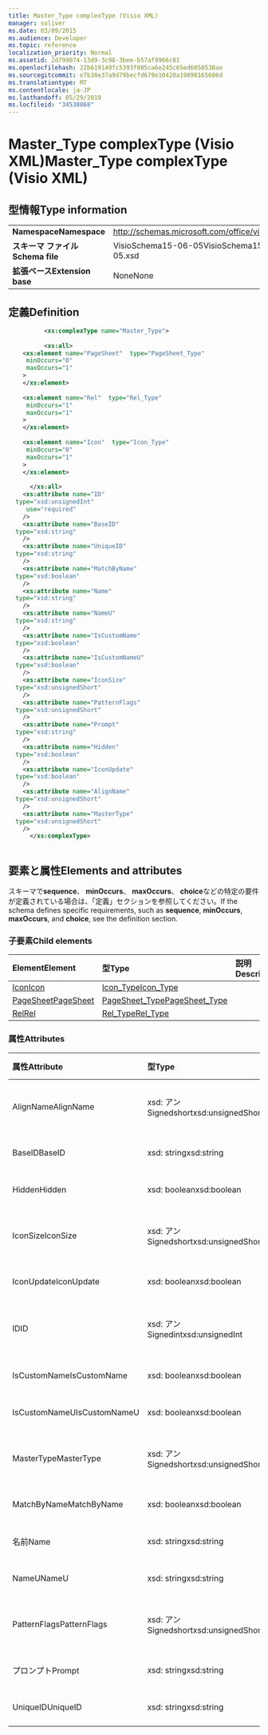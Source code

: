 ```yaml
---
title: Master_Type complexType (Visio XML)
manager: soliver
ms.date: 03/09/2015
ms.audience: Developer
ms.topic: reference
localization_priority: Normal
ms.assetid: 2d799074-13d9-3c98-3bee-b57af9966c81
ms.openlocfilehash: 22b619149fc5393f085ca6e245c65ed6058538ae
ms.sourcegitcommit: e7b38e37a9d79becfd679e10420a19890165606d
ms.translationtype: MT
ms.contentlocale: ja-JP
ms.lasthandoff: 05/29/2019
ms.locfileid: "34538068"
---
```

# <a name="mastertype-complextype-visio-xml"></a><span data-ttu-id="13977-102">Master_Type complexType (Visio XML)</span><span class="sxs-lookup"><span data-stu-id="13977-102">Master_Type complexType (Visio XML)</span></span>

## <a name="type-information"></a><span data-ttu-id="13977-103">型情報</span><span class="sxs-lookup"><span data-stu-id="13977-103">Type information</span></span>

|||
|:-----|:-----|
|<span data-ttu-id="13977-104">**Namespace**</span><span class="sxs-lookup"><span data-stu-id="13977-104">**Namespace**</span></span> <br/> |http://schemas.microsoft.com/office/visio/2011/1/core  <br/> |
|<span data-ttu-id="13977-105">**スキーマ ファイル**</span><span class="sxs-lookup"><span data-stu-id="13977-105">**Schema file**</span></span> <br/> |<span data-ttu-id="13977-106">VisioSchema15-06-05</span><span class="sxs-lookup"><span data-stu-id="13977-106">VisioSchema15-2012-06-05.xsd</span></span>  <br/> |
|<span data-ttu-id="13977-107">**拡張ベース**</span><span class="sxs-lookup"><span data-stu-id="13977-107">**Extension base**</span></span> <br/> |<span data-ttu-id="13977-108">None</span><span class="sxs-lookup"><span data-stu-id="13977-108">None</span></span>  <br/> |
   
## <a name="definition"></a><span data-ttu-id="13977-109">定義</span><span class="sxs-lookup"><span data-stu-id="13977-109">Definition</span></span>

```XML
          <xs:complexType name="Master_Type">
          
          <xs:all>
    <xs:element name="PageSheet"  type="PageSheet_Type"
     minOccurs="0"
     maxOccurs="1"
    >
    </xs:element>
    
    <xs:element name="Rel"  type="Rel_Type"
     minOccurs="1"
     maxOccurs="1"
    >
    </xs:element>
    
    <xs:element name="Icon"  type="Icon_Type"
     minOccurs="0"
     maxOccurs="1"
    >
    </xs:element>
    
      </xs:all>
    <xs:attribute name="ID"
  type="xsd:unsignedInt"
     use="required"
    />
    <xs:attribute name="BaseID"
  type="xsd:string"
    />
    <xs:attribute name="UniqueID"
  type="xsd:string"
    />
    <xs:attribute name="MatchByName"
  type="xsd:boolean"
    />
    <xs:attribute name="Name"
  type="xsd:string"
    />
    <xs:attribute name="NameU"
  type="xsd:string"
    />
    <xs:attribute name="IsCustomName"
  type="xsd:boolean"
    />
    <xs:attribute name="IsCustomNameU"
  type="xsd:boolean"
    />
    <xs:attribute name="IconSize"
  type="xsd:unsignedShort"
    />
    <xs:attribute name="PatternFlags"
  type="xsd:unsignedShort"
    />
    <xs:attribute name="Prompt"
  type="xsd:string"
    />
    <xs:attribute name="Hidden"
  type="xsd:boolean"
    />
    <xs:attribute name="IconUpdate"
  type="xsd:boolean"
    />
    <xs:attribute name="AlignName"
  type="xsd:unsignedShort"
    />
    <xs:attribute name="MasterType"
  type="xsd:unsignedShort"
    />
      </xs:complexType>
      
```

## <a name="elements-and-attributes"></a><span data-ttu-id="13977-110">要素と属性</span><span class="sxs-lookup"><span data-stu-id="13977-110">Elements and attributes</span></span>

<span data-ttu-id="13977-111">スキーマで**sequence**、 **minOccurs**、 **maxOccurs**、 **choice**などの特定の要件が定義されている場合は、「定義」セクションを参照してください。</span><span class="sxs-lookup"><span data-stu-id="13977-111">If the schema defines specific requirements, such as **sequence**, **minOccurs**, **maxOccurs**, and **choice**, see the definition section.</span></span> 
  
### <a name="child-elements"></a><span data-ttu-id="13977-112">子要素</span><span class="sxs-lookup"><span data-stu-id="13977-112">Child elements</span></span>

|<span data-ttu-id="13977-113">**Element**</span><span class="sxs-lookup"><span data-stu-id="13977-113">**Element**</span></span>|<span data-ttu-id="13977-114">**型**</span><span class="sxs-lookup"><span data-stu-id="13977-114">**Type**</span></span>|<span data-ttu-id="13977-115">**説明**</span><span class="sxs-lookup"><span data-stu-id="13977-115">**Description**</span></span>|
|:-----|:-----|:-----|
|[<span data-ttu-id="13977-116">Icon</span><span class="sxs-lookup"><span data-stu-id="13977-116">Icon</span></span>](icon-element-master_type-complextypevisio-xml.md) <br/> |[<span data-ttu-id="13977-117">Icon_Type</span><span class="sxs-lookup"><span data-stu-id="13977-117">Icon_Type</span></span>](icon_type-complextypevisio-xml.md) <br/> ||
|[<span data-ttu-id="13977-118">PageSheet</span><span class="sxs-lookup"><span data-stu-id="13977-118">PageSheet</span></span>](pagesheet-element-master_type-complextypevisio-xml.md) <br/> |[<span data-ttu-id="13977-119">PageSheet_Type</span><span class="sxs-lookup"><span data-stu-id="13977-119">PageSheet_Type</span></span>](pagesheet_type-complextypevisio-xml.md) <br/> ||
|[<span data-ttu-id="13977-120">Rel</span><span class="sxs-lookup"><span data-stu-id="13977-120">Rel</span></span>](rel-element-master_type-complextypevisio-xml.md) <br/> |[<span data-ttu-id="13977-121">Rel_Type</span><span class="sxs-lookup"><span data-stu-id="13977-121">Rel_Type</span></span>](rel_type-complextypevisio-xml.md) <br/> ||
   
### <a name="attributes"></a><span data-ttu-id="13977-122">属性</span><span class="sxs-lookup"><span data-stu-id="13977-122">Attributes</span></span>

|<span data-ttu-id="13977-123">**属性**</span><span class="sxs-lookup"><span data-stu-id="13977-123">**Attribute**</span></span>|<span data-ttu-id="13977-124">**型**</span><span class="sxs-lookup"><span data-stu-id="13977-124">**Type**</span></span>|<span data-ttu-id="13977-125">**必須**</span><span class="sxs-lookup"><span data-stu-id="13977-125">**Required**</span></span>|<span data-ttu-id="13977-126">**説明**</span><span class="sxs-lookup"><span data-stu-id="13977-126">**Description**</span></span>|<span data-ttu-id="13977-127">**可能な値**</span><span class="sxs-lookup"><span data-stu-id="13977-127">**Possible values**</span></span>|
|:-----|:-----|:-----|:-----|:-----|
|<span data-ttu-id="13977-128">AlignName</span><span class="sxs-lookup"><span data-stu-id="13977-128">AlignName</span></span>  <br/> |<span data-ttu-id="13977-129">xsd: アン Signedshort</span><span class="sxs-lookup"><span data-stu-id="13977-129">xsd:unsignedShort</span></span>  <br/> |<span data-ttu-id="13977-130">省略可能</span><span class="sxs-lookup"><span data-stu-id="13977-130">optional</span></span>  <br/> ||<span data-ttu-id="13977-131">Xsd: _ Signedshort 型の値。</span><span class="sxs-lookup"><span data-stu-id="13977-131">Values of the xsd:unsignedShort type.</span></span>  <br/> |
|<span data-ttu-id="13977-132">BaseID</span><span class="sxs-lookup"><span data-stu-id="13977-132">BaseID</span></span>  <br/> |<span data-ttu-id="13977-133">xsd: string</span><span class="sxs-lookup"><span data-stu-id="13977-133">xsd:string</span></span>  <br/> |<span data-ttu-id="13977-134">省略可能</span><span class="sxs-lookup"><span data-stu-id="13977-134">optional</span></span>  <br/> ||<span data-ttu-id="13977-135">Xsd: string 型の値。</span><span class="sxs-lookup"><span data-stu-id="13977-135">Values of the xsd:string type.</span></span>  <br/> |
|<span data-ttu-id="13977-136">Hidden</span><span class="sxs-lookup"><span data-stu-id="13977-136">Hidden</span></span>  <br/> |<span data-ttu-id="13977-137">xsd: boolean</span><span class="sxs-lookup"><span data-stu-id="13977-137">xsd:boolean</span></span>  <br/> |<span data-ttu-id="13977-138">省略可能</span><span class="sxs-lookup"><span data-stu-id="13977-138">optional</span></span>  <br/> ||<span data-ttu-id="13977-139">Xsd: boolean 型の値。</span><span class="sxs-lookup"><span data-stu-id="13977-139">Values of the xsd:boolean type.</span></span>  <br/> |
|<span data-ttu-id="13977-140">IconSize</span><span class="sxs-lookup"><span data-stu-id="13977-140">IconSize</span></span>  <br/> |<span data-ttu-id="13977-141">xsd: アン Signedshort</span><span class="sxs-lookup"><span data-stu-id="13977-141">xsd:unsignedShort</span></span>  <br/> |<span data-ttu-id="13977-142">省略可能</span><span class="sxs-lookup"><span data-stu-id="13977-142">optional</span></span>  <br/> ||<span data-ttu-id="13977-143">Xsd: _ Signedshort 型の値。</span><span class="sxs-lookup"><span data-stu-id="13977-143">Values of the xsd:unsignedShort type.</span></span>  <br/> |
|<span data-ttu-id="13977-144">IconUpdate</span><span class="sxs-lookup"><span data-stu-id="13977-144">IconUpdate</span></span>  <br/> |<span data-ttu-id="13977-145">xsd: boolean</span><span class="sxs-lookup"><span data-stu-id="13977-145">xsd:boolean</span></span>  <br/> |<span data-ttu-id="13977-146">省略可能</span><span class="sxs-lookup"><span data-stu-id="13977-146">optional</span></span>  <br/> ||<span data-ttu-id="13977-147">Xsd: boolean 型の値。</span><span class="sxs-lookup"><span data-stu-id="13977-147">Values of the xsd:boolean type.</span></span>  <br/> |
|<span data-ttu-id="13977-148">ID</span><span class="sxs-lookup"><span data-stu-id="13977-148">ID</span></span>  <br/> |<span data-ttu-id="13977-149">xsd: アン Signedint</span><span class="sxs-lookup"><span data-stu-id="13977-149">xsd:unsignedInt</span></span>  <br/> |<span data-ttu-id="13977-150">必須</span><span class="sxs-lookup"><span data-stu-id="13977-150">required</span></span>  <br/> ||<span data-ttu-id="13977-151">Xsd:/Signedint 型の値。</span><span class="sxs-lookup"><span data-stu-id="13977-151">Values of the xsd:unsignedInt type.</span></span>  <br/> |
|<span data-ttu-id="13977-152">IsCustomName</span><span class="sxs-lookup"><span data-stu-id="13977-152">IsCustomName</span></span>  <br/> |<span data-ttu-id="13977-153">xsd: boolean</span><span class="sxs-lookup"><span data-stu-id="13977-153">xsd:boolean</span></span>  <br/> |<span data-ttu-id="13977-154">省略可能</span><span class="sxs-lookup"><span data-stu-id="13977-154">optional</span></span>  <br/> ||<span data-ttu-id="13977-155">Xsd: boolean 型の値。</span><span class="sxs-lookup"><span data-stu-id="13977-155">Values of the xsd:boolean type.</span></span>  <br/> |
|<span data-ttu-id="13977-156">IsCustomNameU</span><span class="sxs-lookup"><span data-stu-id="13977-156">IsCustomNameU</span></span>  <br/> |<span data-ttu-id="13977-157">xsd: boolean</span><span class="sxs-lookup"><span data-stu-id="13977-157">xsd:boolean</span></span>  <br/> |<span data-ttu-id="13977-158">省略可能</span><span class="sxs-lookup"><span data-stu-id="13977-158">optional</span></span>  <br/> ||<span data-ttu-id="13977-159">Xsd: boolean 型の値。</span><span class="sxs-lookup"><span data-stu-id="13977-159">Values of the xsd:boolean type.</span></span>  <br/> |
|<span data-ttu-id="13977-160">MasterType</span><span class="sxs-lookup"><span data-stu-id="13977-160">MasterType</span></span>  <br/> |<span data-ttu-id="13977-161">xsd: アン Signedshort</span><span class="sxs-lookup"><span data-stu-id="13977-161">xsd:unsignedShort</span></span>  <br/> |<span data-ttu-id="13977-162">省略可能</span><span class="sxs-lookup"><span data-stu-id="13977-162">optional</span></span>  <br/> ||<span data-ttu-id="13977-163">Xsd: _ Signedshort 型の値。</span><span class="sxs-lookup"><span data-stu-id="13977-163">Values of the xsd:unsignedShort type.</span></span>  <br/> |
|<span data-ttu-id="13977-164">MatchByName</span><span class="sxs-lookup"><span data-stu-id="13977-164">MatchByName</span></span>  <br/> |<span data-ttu-id="13977-165">xsd: boolean</span><span class="sxs-lookup"><span data-stu-id="13977-165">xsd:boolean</span></span>  <br/> |<span data-ttu-id="13977-166">省略可能</span><span class="sxs-lookup"><span data-stu-id="13977-166">optional</span></span>  <br/> ||<span data-ttu-id="13977-167">Xsd: boolean 型の値。</span><span class="sxs-lookup"><span data-stu-id="13977-167">Values of the xsd:boolean type.</span></span>  <br/> |
|<span data-ttu-id="13977-168">名前</span><span class="sxs-lookup"><span data-stu-id="13977-168">Name</span></span>  <br/> |<span data-ttu-id="13977-169">xsd: string</span><span class="sxs-lookup"><span data-stu-id="13977-169">xsd:string</span></span>  <br/> |<span data-ttu-id="13977-170">省略可能</span><span class="sxs-lookup"><span data-stu-id="13977-170">optional</span></span>  <br/> ||<span data-ttu-id="13977-171">Xsd: string 型の値。</span><span class="sxs-lookup"><span data-stu-id="13977-171">Values of the xsd:string type.</span></span>  <br/> |
|<span data-ttu-id="13977-172">NameU</span><span class="sxs-lookup"><span data-stu-id="13977-172">NameU</span></span>  <br/> |<span data-ttu-id="13977-173">xsd: string</span><span class="sxs-lookup"><span data-stu-id="13977-173">xsd:string</span></span>  <br/> |<span data-ttu-id="13977-174">省略可能</span><span class="sxs-lookup"><span data-stu-id="13977-174">optional</span></span>  <br/> ||<span data-ttu-id="13977-175">Xsd: string 型の値。</span><span class="sxs-lookup"><span data-stu-id="13977-175">Values of the xsd:string type.</span></span>  <br/> |
|<span data-ttu-id="13977-176">PatternFlags</span><span class="sxs-lookup"><span data-stu-id="13977-176">PatternFlags</span></span>  <br/> |<span data-ttu-id="13977-177">xsd: アン Signedshort</span><span class="sxs-lookup"><span data-stu-id="13977-177">xsd:unsignedShort</span></span>  <br/> |<span data-ttu-id="13977-178">省略可能</span><span class="sxs-lookup"><span data-stu-id="13977-178">optional</span></span>  <br/> ||<span data-ttu-id="13977-179">Xsd: _ Signedshort 型の値。</span><span class="sxs-lookup"><span data-stu-id="13977-179">Values of the xsd:unsignedShort type.</span></span>  <br/> |
|<span data-ttu-id="13977-180">プロンプト</span><span class="sxs-lookup"><span data-stu-id="13977-180">Prompt</span></span>  <br/> |<span data-ttu-id="13977-181">xsd: string</span><span class="sxs-lookup"><span data-stu-id="13977-181">xsd:string</span></span>  <br/> |<span data-ttu-id="13977-182">省略可能</span><span class="sxs-lookup"><span data-stu-id="13977-182">optional</span></span>  <br/> ||<span data-ttu-id="13977-183">Xsd: string 型の値。</span><span class="sxs-lookup"><span data-stu-id="13977-183">Values of the xsd:string type.</span></span>  <br/> |
|<span data-ttu-id="13977-184">UniqueID</span><span class="sxs-lookup"><span data-stu-id="13977-184">UniqueID</span></span>  <br/> |<span data-ttu-id="13977-185">xsd: string</span><span class="sxs-lookup"><span data-stu-id="13977-185">xsd:string</span></span>  <br/> |<span data-ttu-id="13977-186">省略可能</span><span class="sxs-lookup"><span data-stu-id="13977-186">optional</span></span>  <br/> ||<span data-ttu-id="13977-187">Xsd: string 型の値。</span><span class="sxs-lookup"><span data-stu-id="13977-187">Values of the xsd:string type.</span></span>  <br/> |
   

